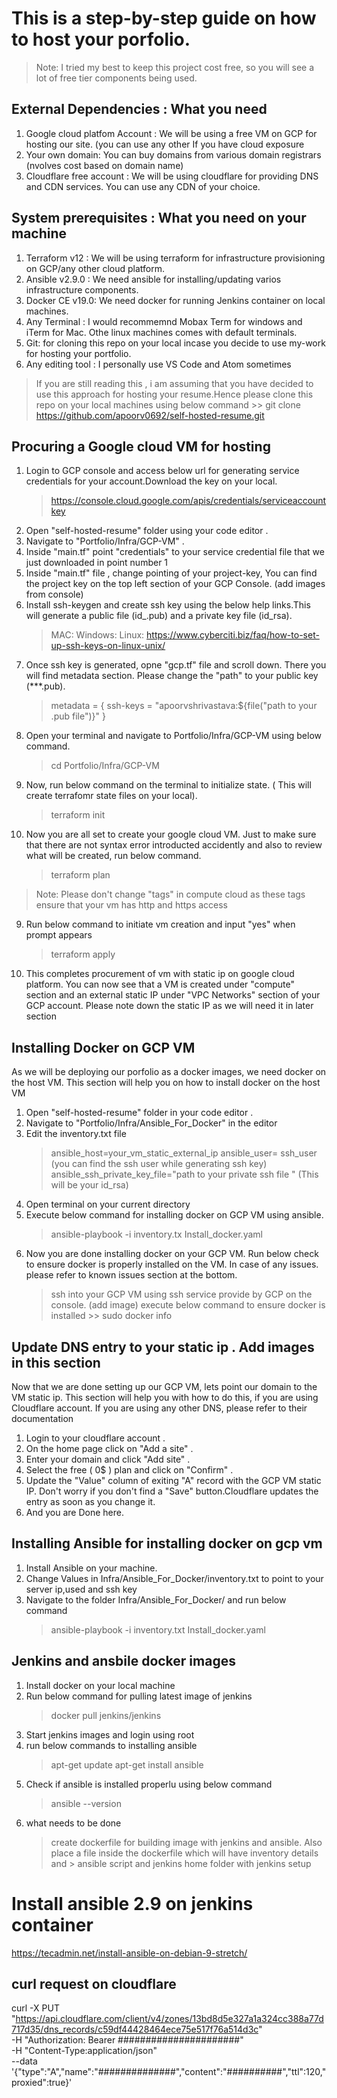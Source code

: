 # This is a step-by-step guide on how to host your porfolio.

> Note: I tried my best to keep this project cost free, so you will see a lot of free tier components being used.

## External Dependencies :  What you need
1. Google cloud platfom Account : We will be using a free VM on GCP for hosting  our site. (you can use any other If you have cloud exposure
2. Your own domain: You can buy domains from various domain registrars (nvolves cost based on domain name)
3. Cloudflare free account :  We will be using cloudflare for providing DNS and CDN services. You can use any CDN of your choice.

## System prerequisites : What you need on your machine

1. Terraform v12 : We will be using terraform for infrastructure provisioning on GCP/any other cloud platform.
2. Ansible v2.9.0 :  We need ansible for installing/updating varios infrastructure components.
3. Docker CE v19.0:  We need docker for running Jenkins container on local machines.
4. Any Terminal : I would recommemnd Mobax Term for windows and iTerm for Mac. Othe linux machines comes with default terminals.
5. Git: for cloning this repo on your local incase you decide to use my-work for hosting your portfolio.
6. Any editing tool : I personally use VS Code and Atom sometimes


 >If you are still reading this , i am assuming that you have decided to use this approach for hosting your resume.Hence please clone this repo  on  your local machines using below command
    >> git clone https://github.com/apoorv0692/self-hosted-resume.git

## Procuring a Google cloud VM for hosting
1. Login to GCP console and access below url for generating service credentials for your account.Download the key on your local.
    > https://console.cloud.google.com/apis/credentials/serviceaccountkey
2. Open "self-hosted-resume" folder using your code editor .
3. Navigate to "Portfolio/Infra/GCP-VM" .
3. Inside "main.tf" point "credentials" to your service credential file that we just downloaded in point number 1 
4. Inside "main.tf" file , change pointing of your project-key, You can find the project key on the top left section of your GCP Console. (add images from console)
5. Install ssh-keygen and create ssh key using the below help links.This will generate a public file (id_.pub) and a private key file (id_rsa).
    > MAC: 
    > Windows:
    > Linux: https://www.cyberciti.biz/faq/how-to-set-up-ssh-keys-on-linux-unix/
6. Once ssh key is generated, opne "gcp.tf" file and scroll down. There you will find metadata section. Please change the "path" to your public key (***.pub).
    > metadata = {
    > ssh-keys = "apoorvshrivastava:${file("path to your .pub file")}"
    > } 
7. Open your terminal and navigate to Portfolio/Infra/GCP-VM using below command.
    > cd Portfolio/Infra/GCP-VM
8. Now, run below command on the terminal to initialize state. ( This will create terrafomr state files on your local).
    > terraform init
9. Now you are all set to create your google cloud VM. Just to make sure that there are not syntax error introducted accidently and also to review what will  be created, run  below command.
    > terraform plan
> Note: Please don't change "tags" in compute cloud as these tags ensure  that your vm has http and https access

9. Run  below command to initiate vm creation and input "yes" when prompt appears
    > terraform apply
10. This completes procurement of vm with static ip on google cloud platform. You can now see that a VM is created under "compute" section and an external static IP under "VPC Networks" section of your GCP account. Please note down the static IP as we will need it in later section

## Installing Docker on GCP VM
As we will be deploying our porfolio as a docker images, we need docker on the host VM. This section will help you on how to install docker on the host VM
1. Open "self-hosted-resume" folder in your code editor .
2. Navigate to "Portfolio/Infra/Ansible_For_Docker" in the editor
3. Edit the inventory.txt file 
    > ansible_host=your_vm_static_external_ip
    > ansible_user= ssh_user (you can find the ssh user while generating ssh key)
    > ansible_ssh_private_key_file="path to your private ssh file " (This will be your id_rsa)
4. Open terminal on your current directory
5. Execute below command for installing docker on GCP VM using ansible.
    > ansible-playbook -i inventory.tx Install_docker.yaml
6. Now you are done installing docker on your GCP VM. Run below check to ensure docker is properly installed on the VM. In case of any issues. please refer to known issues section at the bottom.
    > ssh into your GCP VM using ssh service provide by GCP on the console. (add image)
    > execute below command to ensure docker is installed
        >> sudo docker info    


## Update DNS entry to your static ip . Add images in this section
Now that we are done setting up our GCP VM, lets point our domain to the VM static ip. This section will help you with how to do this, if you are using Cloudflare account. If you are using any other DNS, please refer to their documentation
1. Login to your cloudflare account .
2. On the home page click on "Add a site" .
3. Enter your domain and click "Add site" .
4. Select the free ( 0$ ) plan and click on "Confirm" .
5. Update the "Value" column of exiting "A" record with the GCP VM static IP. Don't worry if you don't find a "Save" button.Cloudflare updates the entry as soon as you change it.
6. And you are Done here.




## Installing Ansible for installing docker on gcp vm
1. Install Ansible on your machine.
2. Change Values in Infra/Ansible_For_Docker/inventory.txt to point to your server ip,used and ssh key
3. Navigate to the folder Infra/Ansible_For_Docker/  and run  below command
   > ansible-playbook -i inventory.txt Install_docker.yaml


## Jenkins and ansbile docker images
1. Install docker on your local machine
2. Run below command for pulling latest image of jenkins
    > docker pull jenkins/jenkins
3. Start jenkins images and login using root
4. run below commands to installing ansible
    > apt-get update
    > apt-get install ansible
5. Check if ansible is installed properlu using  below command
   > ansible --version
6. what needs to be done
    > create dockerfile for building image with jenkins and ansible. Also place a file inside the dockerfile which will have inventory details and >  ansible script and jenkins home folder with jenkins setup    

# Install ansible 2.9 on jenkins container
https://tecadmin.net/install-ansible-on-debian-9-stretch/


## curl request on cloudflare
curl -X PUT "https://api.cloudflare.com/client/v4/zones/13bd8d5e327a1a324cc388a77d717d35/dns_records/c59df44428464ece75e517f76a514d3c" \
     -H "Authorization: Bearer ######################" \
     -H "Content-Type:application/json" \
     --data '{"type":"A","name":"##############","content":"##########","ttl":120,"proxied":true}'